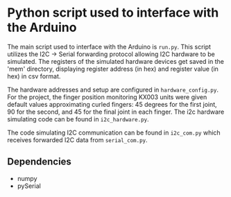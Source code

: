 
# Python script used to interface with the Arduino

The main script used to interface with the Arduino is `run.py`.  This script utilizes the I2C -> Serial forwarding protocol allowing I2C hardware to be simulated.  The registers of the simulated hardware devices get saved in the 'mem' directory, displaying register address (in hex) and register value (in hex) in csv format.

The hardware addresses and setup are configured in `hardware_config.py`.  For the project, the finger position monitoring KX003 units were given default values approximating curled fingers: 45 degrees for the first joint, 90 for the second, and 45 for the final joint in each finger.  The i2c hardware simulating code can be found in `i2c_hardware.py`.

The code simulating I2C communication can be found in `i2c_com.py` which receives forwarded I2C data from `serial_com.py`.

## Dependencies
 - numpy
 - pySerial
